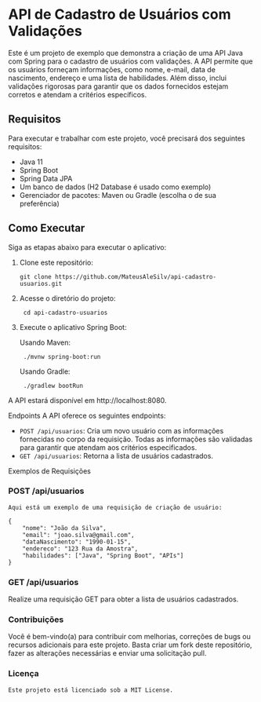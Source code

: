 # API de Cadastro de Usuários com Validações

Este é um projeto de exemplo que demonstra a criação de uma API Java com Spring para o cadastro de usuários com validações. A API permite que os usuários forneçam informações, como nome, e-mail, data de nascimento, endereço e uma lista de habilidades. Além disso, inclui validações rigorosas para garantir que os dados fornecidos estejam corretos e atendam a critérios específicos.

## Requisitos

Para executar e trabalhar com este projeto, você precisará dos seguintes requisitos:

- Java 11
- Spring Boot
- Spring Data JPA
- Um banco de dados (H2 Database é usado como exemplo)
- Gerenciador de pacotes: Maven ou Gradle (escolha o de sua preferência)

## Como Executar

Siga as etapas abaixo para executar o aplicativo:

1. Clone este repositório:

   ```shell
   git clone https://github.com/MateusAleSilv/api-cadastro-usuarios.git

2. Acesse o diretório do projeto:
   
   ```shell
    cd api-cadastro-usuarios

3. Execute o aplicativo Spring Boot:

    Usando Maven:

        ./mvnw spring-boot:run

    Usando Gradle:

        ./gradlew bootRun

A API estará disponível em http://localhost:8080.

Endpoints
A API oferece os seguintes endpoints:

- `POST /api/usuarios`: Cria um novo usuário com as informações fornecidas no corpo da requisição. Todas as informações são validadas para garantir que atendam aos critérios especificados.
- `GET /api/usuarios`: Retorna a lista de usuários cadastrados.

Exemplos de Requisições

### POST /api/usuarios
    Aqui está um exemplo de uma requisição de criação de usuário:

    {
        "nome": "João da Silva",
        "email": "joao.silva@gmail.com",
        "dataNascimento": "1990-01-15",
        "endereco": "123 Rua da Amostra",
        "habilidades": ["Java", "Spring Boot", "APIs"]
    }


### GET /api/usuarios
Realize uma requisição GET para obter a lista de usuários cadastrados.

### Contribuições
Você é bem-vindo(a) para contribuir com melhorias, correções de bugs ou recursos adicionais para este projeto. Basta criar um fork deste repositório, fazer as alterações necessárias e enviar uma solicitação pull.

### Licença

    Este projeto está licenciado sob a MIT License.
